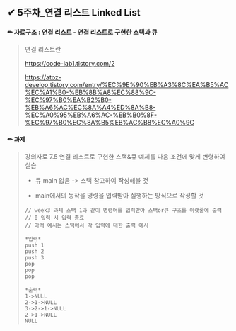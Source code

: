 ## ✔ 5주차_연결 리스트 Linked List

#### ✏ 자료구조 : 연결 리스트 - 연결 리스트로 구현한 스택과 큐

> 연결 리스트란
>
> https://code-lab1.tistory.com/2
>
> https://atoz-develop.tistory.com/entry/%EC%9E%90%EB%A3%8C%EA%B5%AC%EC%A1%B0-%EB%8B%A8%EC%88%9C-%EC%97%B0%EA%B2%B0-%EB%A6%AC%EC%8A%A4%ED%8A%B8-%EC%A0%95%EB%A6%AC-%EB%B0%8F-%EC%97%B0%EC%8A%B5%EB%AC%B8%EC%A0%9C

    
#### ✏ 과제

> 강의자료 7.5 연결 리스트로 구현한 스택&큐 예제를 다음 조건에 맞게 변형하여 실습
>
> - 큐 main 없음 -> 스택 참고하여 작성해볼 것
> 
> - main에서의 동작을 명령을 입력받아 실행하는 방식으로 작성할 것
> ```
> // week3 과제 스택 1과 같이 명령어를 입력받아 스택or큐 구조를 아랫줄에 출력
> // 0 입력 시 입력 종료
> // 아래 예시는 스택에서 각 입력에 대한 출력 예시
> 
> *입력*
> push 1
> push 2
> push 3
> pop
> pop
> pop
> 
> *출력*
> 1->NULL
> 2->1->NULL
> 3->2->1->NULL
> 2->1->NULL
> NULL
> ```
